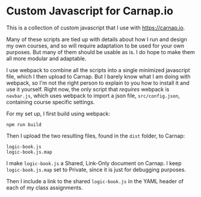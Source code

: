 # Custom Javascript for Carnap.io

This is a collection of custom javascript that I use with <https://carnap.io>.

Many of these scripts are tied up with details about how I run and design my
own courses, and so will require adaptation to be used for your own purposes.
But many of them should be usable as is.
I do hope to make them all more modular and adaptable.

I use webpack to combine all the scripts into a single minimized javascript
file, which I then upload to Carnap.
But I barely know what I am doing with webpack, so I'm not the right person to
explain to you how to install it and use it yourself.
Right now, the only script that *requires* webpack is `navbar.js`, which uses
webpack to import a json file, `src/config.json`, containing course specific settings.

For my set up, I first build using webpack:

    npm run build

Then I upload the two resulting files, found in the `dist` folder, to Carnap:

    logic-book.js
    logic-book.js.map

I make `logic-book.js` a Shared, Link-Only document on Carnap.
I keep `logic-book.js.map` set to Private, since it is just for debugging
purposes.

Then I include a link to the shared `logic-book.js` in the YAML header of
each of my class assignments.
